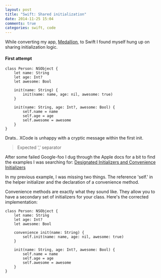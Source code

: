 ```yaml
---
layout: post
title: "Swift: Shared initialization"
date: 2014-11-25 15:04
comments: true
categories: swift, code
---
```


While converting my app, [Medallion](https://itunes.apple.com/us/app/medallion-apartment-discovery/id934516702), to Swift I found myself hung up on sharing initialization logic.

<!-- more -->
#### First attempt
```
class Person: NSObject {
    let name: String
    let age: Int?
    let awesome: Bool
    
    init(name: String) {
        init(name: name, age: nil, awesome: true)
    }
    
    init(name: String, age: Int?, awesome: Bool) {
        self.name = name
        self.age = age
        self.awesome = awesome
    }
}
```

Drats.. XCode is unhappy with a cryptic message within the first init.
> Expected ',' separator

After some failed Google-foo I dug through the Apple docs for a bit to find the examples I was searching for: [Designated Initializers and Convenience Initializers](https://developer.apple.com/library/ios/documentation/swift/conceptual/Swift_Programming_Language/Initialization.html#//apple_ref/doc/uid/TP40014097-CH18-XID_325)

In my previous example, I was missing two things. The reference 'self.' in the helper initializer and the declaration of a convenience method.

Convenience methods are exactly what they sound like. They allow you to have a secondary set of initializers for your class. Here's the corrected implementation:

```
class Person: NSObject {
    let name: String
    let age: Int?
    let awesome: Bool
    
    convenience init(name: String) {
        self.init(name: name, age: nil, awesome: true)
    }
    
    init(name: String, age: Int?, awesome: Bool) {
        self.name = name
        self.age = age
        self.awesome = awesome
    }
}
```